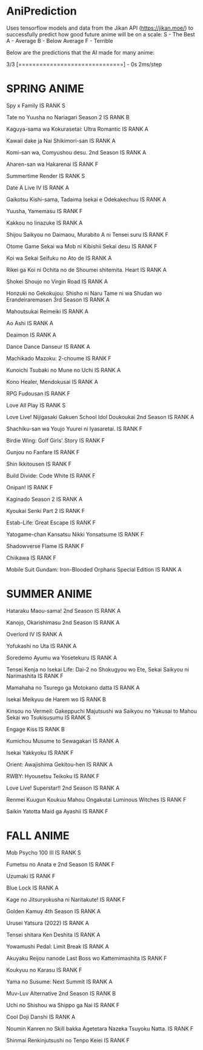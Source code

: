 # AniPrediction
 
Uses tensorflow models and data from the Jikan API (https://jikan.moe/) to successfully predict how good future anime will be on a scale:
S - The Best
A - Average
B - Below Average
F - Terrible

Below are the predictions that the AI made for many anime:

3/3 [==============================] - 0s 2ms/step
# SPRING ANIME
Spy x Family IS RANK S

Tate no Yuusha no Nariagari Season 2 IS RANK B

Kaguya-sama wa Kokurasetai: Ultra Romantic IS RANK A

Kawaii dake ja Nai Shikimori-san IS RANK A

Komi-san wa, Comyushou desu. 2nd Season IS RANK A

Aharen-san wa Hakarenai IS RANK F

Summertime Render IS RANK S

Date A Live IV IS RANK A

Gaikotsu Kishi-sama, Tadaima Isekai e Odekakechuu IS RANK A

Yuusha, Yamemasu IS RANK F

Kakkou no Iinazuke IS RANK A

Shijou Saikyou no Daimaou, Murabito A ni Tensei suru IS RANK F

Otome Game Sekai wa Mob ni Kibishii Sekai desu IS RANK F

Koi wa Sekai Seifuku no Ato de IS RANK A

Rikei ga Koi ni Ochita no de Shoumei shitemita. Heart IS RANK A

Shokei Shoujo no Virgin Road IS RANK A

Honzuki no Gekokujou: Shisho ni Naru Tame ni wa Shudan wo Erandeiraremasen 3rd Season IS RANK A

Mahoutsukai Reimeiki IS RANK A

Ao Ashi IS RANK A

Deaimon IS RANK A

Dance Dance Danseur IS RANK A

Machikado Mazoku: 2-choume IS RANK F

Kunoichi Tsubaki no Mune no Uchi IS RANK A

Kono Healer, Mendokusai IS RANK A

RPG Fudousan IS RANK F

Love All Play IS RANK S

Love Live! Nijigasaki Gakuen School Idol Doukoukai 2nd Season IS RANK A

Shachiku-san wa Youjo Yuurei ni Iyasaretai. IS RANK F

Birdie Wing: Golf Girls' Story IS RANK F

Gunjou no Fanfare IS RANK F

Shin Ikkitousen IS RANK F

Build Divide: Code White IS RANK F

Onipan! IS RANK F

Kaginado Season 2 IS RANK A

Kyoukai Senki Part 2 IS RANK F

Estab-Life: Great Escape IS RANK F

Yatogame-chan Kansatsu Nikki Yonsatsume IS RANK F

Shadowverse Flame IS RANK F

Chiikawa IS RANK F

Mobile Suit Gundam: Iron-Blooded Orphans Special Edition IS RANK A

# SUMMER ANIME
Hataraku Maou-sama! 2nd Season IS RANK A

Kanojo, Okarishimasu 2nd Season IS RANK A

Overlord IV IS RANK A

Yofukashi no Uta IS RANK A

Soredemo Ayumu wa Yosetekuru IS RANK A

Tensei Kenja no Isekai Life: Dai-2 no Shokugyou wo Ete, Sekai Saikyou ni Narimashita IS RANK F

Mamahaha no Tsurego ga Motokano datta IS RANK A

Isekai Meikyuu de Harem wo IS RANK B

Kinsou no Vermeil: Gakeppuchi Majutsushi wa Saikyou no Yakusai to Mahou Sekai wo Tsukisusumu IS RANK S

Engage Kiss IS RANK B

Kumichou Musume to Sewagakari IS RANK A

Isekai Yakkyoku IS RANK F

Orient: Awajishima Gekitou-hen IS RANK A

RWBY: Hyousetsu Teikoku IS RANK F

Love Live! Superstar!! 2nd Season IS RANK A

Renmei Kuugun Koukuu Mahou Ongakutai Luminous Witches IS RANK F

Saikin Yatotta Maid ga Ayashii IS RANK F

# FALL ANIME
Mob Psycho 100 III IS RANK S

Fumetsu no Anata e 2nd Season IS RANK F

Uzumaki IS RANK F

Blue Lock IS RANK A

Kage no Jitsuryokusha ni Naritakute! IS RANK F

Golden Kamuy 4th Season IS RANK A

Urusei Yatsura (2022) IS RANK A

Tensei shitara Ken Deshita IS RANK A

Yowamushi Pedal: Limit Break IS RANK A

Akuyaku Reijou nanode Last Boss wo Kattemimashita IS RANK F

Koukyuu no Karasu IS RANK F

Yama no Susume: Next Summit IS RANK A

Muv-Luv Alternative 2nd Season IS RANK B

Uchi no Shishou wa Shippo ga Nai IS RANK F

Cool Doji Danshi IS RANK A

Noumin Kanren no Skill bakka Agetetara Nazeka Tsuyoku Natta. IS RANK F

Shinmai Renkinjutsushi no Tenpo Keiei IS RANK F